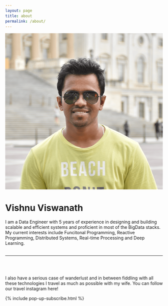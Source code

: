 ```yaml
---
layout: page
title: about
permalink: /about/
---
```


<img class="col one right" src="/img/prof_pic.png">

<!-- This is not end of page, but used here to trigger subscribe popup -->
<div id="end-of-page"><h1><b>Vishnu Viswanath</b></h1></div>
I am a Data Engineer with 5 years of experience in designing and building scalable and efficient systems and proficient in most of the BigData stacks. My current interests include Funcitonal Programming, Reactive Programming, Distributed Systems, Real-time Processing and Deep Learning.<br/><br/>
<hr/>
<br/>
<span class="contacticon center">
	<a href="mailto:vishnu.viswanath25@gmail.com"><i class="fa fa-envelope-square"></i></a>
	<a href="https://github.com/soniclavier" target="_blank"><i class="fa fa-github-square"></i></a>
	<a href="https://www.linkedin.com/in/vishnuviswanath25" target="_blank"><i class="fa fa-linkedin-square"></i></a>
	<a href="http://stackoverflow.com/users/864624/vishnu-viswanath" target="_blank"><i class="fa fa-stack-exchange"></i></a>
	<a href="https://twitter.com/vishnuviswanath" target="_blank"><i class="fa fa-twitter-square"></i></a>
</span>

<br/>

<a href="https://www.instagram.com/holidaysandhappilyeverafters/" target="_blank"><i class="fa fa-instagram fa-4x insta"></i></a>I also have a serious case of wanderlust and in between fiddling with all these technologies I travel as much as possible with my wife. You can follow our travel instagram here!

{% include pop-up-subscribe.html %}


